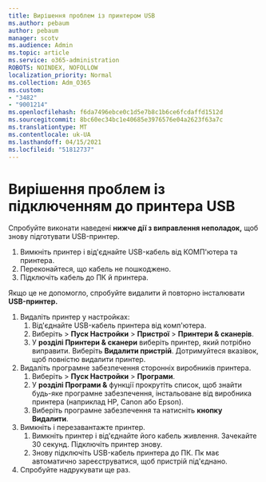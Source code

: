 ```yaml
---
title: Вирішення проблем із принтером USB
ms.author: pebaum
author: pebaum
manager: scotv
ms.audience: Admin
ms.topic: article
ms.service: o365-administration
ROBOTS: NOINDEX, NOFOLLOW
localization_priority: Normal
ms.collection: Adm_O365
ms.custom:
- "3482"
- "9001214"
ms.openlocfilehash: f6da7496ebce0c1d5e7b8c1b6ce6fcdaffd1512d
ms.sourcegitcommit: 8bc60ec34bc1e40685e3976576e04a2623f63a7c
ms.translationtype: MT
ms.contentlocale: uk-UA
ms.lasthandoff: 04/15/2021
ms.locfileid: "51812737"
---
```

# <a name="fix-usb-printer-connection-issues"></a>Вирішення проблем із підключенням до принтера USB

Спробуйте виконати наведені **нижче дії з виправлення неполадок,** щоб знову підготувати USB-принтер.

1. Вимкніть принтер і від'єднайте USB-кабель від КОМП'ютера та принтера.
2. Переконайтеся, що кабель не пошкоджено.
3. Підключіть кабель до ПК й принтера.

Якщо це не допомогло, спробуйте видалити й повторно інсталювати **USB-принтер.**

1. Видаліть принтер у настройках:
    1. Від'єднайте USB-кабель принтера від комп'ютера.
    2. Виберіть   >  **Пуск Настройки**  >  **Пристрої**  >  **Принтери & сканерів**.
    3. У **розділі Принтери & сканери** виберіть принтер, який потрібно виправити. Виберіть **Видалити пристрій**. Дотримуйтеся вказівок, щоб повністю видалити принтер.
2. Видаліть програмне забезпечення сторонніх виробників принтера.
    1. Виберіть   >  **Пуск Настройки**  >  **Програми**.
    2. У **розділі Програми &** функції прокрутіть список, щоб знайти будь-яке програмне забезпечення, інстальоване від виробника принтера (наприклад HP, Canon або Epson).
    3. Виберіть програмне забезпечення та натисніть **кнопку Видалити**.
3. Вимкніть і перезавантажте принтер.<br>
    1. Вимкніть принтер і від'єднайте його кабель живлення. Зачекайте 30 секунд. Підключіть принтер знову.
    2. Знову підключіть USB-кабель принтера до ПК. Пк має автоматично зареєструватися, щоб пристрій під'єднано.
4. Спробуйте надрукувати ще раз.